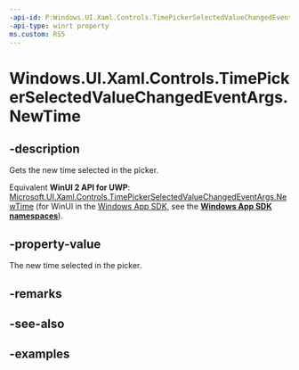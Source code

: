 ```yaml
---
-api-id: P:Windows.UI.Xaml.Controls.TimePickerSelectedValueChangedEventArgs.NewTime
-api-type: winrt property
ms.custom: RS5
---
```


<!-- Property syntax.
public IReference<TimeSpan> NewTime { get; }
-->

# Windows.UI.Xaml.Controls.TimePickerSelectedValueChangedEventArgs.NewTime

## -description

Gets the new time selected in the picker.

Equivalent **WinUI 2 API for UWP**: [Microsoft.UI.Xaml.Controls.TimePickerSelectedValueChangedEventArgs.NewTime](/windows/winui/api/microsoft.ui.xaml.controls.timepickerselectedvaluechangedeventargs.newtime) (for WinUI in the [Windows App SDK](/windows/apps/windows-app-sdk/), see the **[Windows App SDK namespaces](/windows/windows-app-sdk/api/winrt/)**).

## -property-value

The new time selected in the picker.

## -remarks

## -see-also

## -examples

